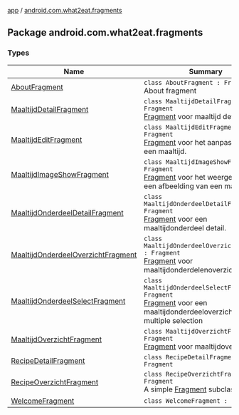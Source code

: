 [app](../index.md) / [android.com.what2eat.fragments](./index.md)

## Package android.com.what2eat.fragments

### Types

| Name | Summary |
|---|---|
| [AboutFragment](-about-fragment/index.md) | `class AboutFragment : Fragment`<br>About fragment |
| [MaaltijdDetailFragment](-maaltijd-detail-fragment/index.md) | `class MaaltijdDetailFragment : Fragment`<br>[Fragment](#) voor maaltijd detail |
| [MaaltijdEditFragment](-maaltijd-edit-fragment/index.md) | `class MaaltijdEditFragment : Fragment`<br>[Fragment](#) voor het aanpassen van een maaltijd. |
| [MaaltijdImageShowFragment](-maaltijd-image-show-fragment/index.md) | `class MaaltijdImageShowFragment : Fragment`<br>[Fragment](#) voor het weergeven van een afbeelding van een maaltijd. |
| [MaaltijdOnderdeelDetailFragment](-maaltijd-onderdeel-detail-fragment/index.md) | `class MaaltijdOnderdeelDetailFragment : Fragment`<br>[Fragment](#) voor een maaltijdonderdeel detail. |
| [MaaltijdOnderdeelOverzichtFragment](-maaltijd-onderdeel-overzicht-fragment/index.md) | `class MaaltijdOnderdeelOverzichtFragment : Fragment`<br>[Fragment](#) voor maaltijdonderdelenoverzicht |
| [MaaltijdOnderdeelSelectFragment](-maaltijd-onderdeel-select-fragment/index.md) | `class MaaltijdOnderdeelSelectFragment : Fragment`<br>[Fragment](#) voor een maaltijdonderdeeloverzicht met multiple selection |
| [MaaltijdOverzichtFragment](-maaltijd-overzicht-fragment/index.md) | `class MaaltijdOverzichtFragment : Fragment`<br>[Fragment](#) voor maaltijdoverzicht |
| [RecipeDetailFragment](-recipe-detail-fragment/index.md) | `class RecipeDetailFragment : Fragment` |
| [RecipeOverzichtFragment](-recipe-overzicht-fragment/index.md) | `class RecipeOverzichtFragment : Fragment`<br>A simple [Fragment](#) subclass. |
| [WelcomeFragment](-welcome-fragment/index.md) | `class WelcomeFragment : Fragment` |
